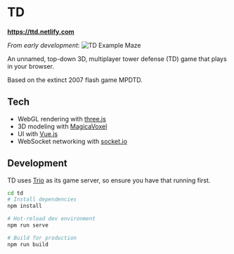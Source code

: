 # TD

**https://ttd.netlify.com**

_From early development_:
![TD Example Maze](https://i.imgur.com/AI1nS2G.gif)

An unnamed, top-down 3D, multiplayer tower defense (TD) game that plays in your browser.

Based on the extinct 2007 flash game MPDTD.

## Tech

- WebGL rendering with [three.js](https://threejs.org)
- 3D modeling with [MagicaVoxel](https://ephtracy.github.io)
- UI with [Vue.js](https://vuejs.org)
- WebSocket networking with [socket.io](https://socket.io)

## Development

TD uses [Trio](https://github.com/project-trio/trio) as its game server, so ensure you have that running first.

```sh
cd td
# Install dependencies
npm install

# Hot-reload dev environment
npm run serve

# Build for production
npm run build
```
